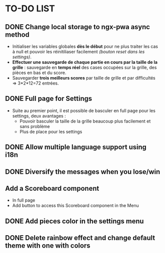 # TO-DO LIST

## **DONE** Change local storage to ngx-pwa async method
- Initialiser les variables globales **dès le début** pour ne plus traiter les cas à null et pouvoir les réinitiliaser facilement *(bouton reset dans les settings)*.
- **Effectuer une sauvegarde de chaque partie en cours par la taille de la grille** : sauvegarde en **temps réel** des cases occupées sur la grille, des pièces en bas et du score.
- Sauvegarder **trois meilleurs scores** par taille de grille et par difficultés => 3\*2\*12=72 entrées.

## **DONE** Full page for Settings
- Suite au premier point, il est possible de basculer en full page pour les settings, deux avantages :
	- Pouvoir basculer la taille de la grille beaucoup plus facilement et sans problème
	- Plus de place pour les settings
	
## **DONE** Allow multiple language support using i18n

## **DONE** Diversify the messages when you lose/win

## Add a Scoreboard component
- In full page
- Add button to access this Scoreboard component in the Menu

## **DONE** Add pieces color in the settings menu

## **DONE** Delete rainbow effect and change default theme with one with colors